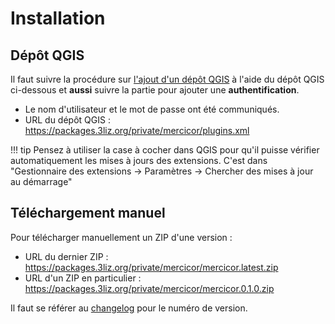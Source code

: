# Installation

## Dépôt QGIS

Il faut suivre la procédure sur [l'ajout d'un dépôt QGIS](https://docs.3liz.org/add_qgis_repository.html)
à l'aide du dépôt QGIS ci-dessous et **aussi** suivre la partie pour ajouter une **authentification**.

* Le nom d'utilisateur et le mot de passe ont été communiqués.
* URL du dépôt QGIS : https://packages.3liz.org/private/mercicor/plugins.xml

!!! tip
    Pensez à utiliser la case à cocher dans QGIS pour qu'il puisse vérifier automatiquement les mises à jours
    des extensions. C'est dans "Gestionnaire des extensions -> Paramètres -> Chercher des mises à jour au 
    démarrage"

## Téléchargement manuel

Pour télécharger manuellement un ZIP d'une version :

* URL du dernier ZIP : https://packages.3liz.org/private/mercicor/mercicor.latest.zip
* URL d'un ZIP en particulier : https://packages.3liz.org/private/mercicor/mercicor.0.1.0.zip

Il faut se référer au [changelog](../changelog.md) pour le numéro de version.

